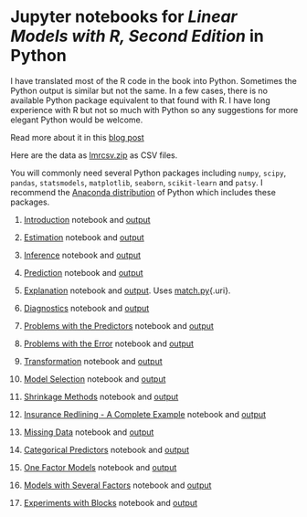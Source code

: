# Jupyter notebooks for *Linear Models with R, Second Edition* in Python

I have translated most of the R code in the book into Python. Sometimes
the Python output is similar but not the same. In a few cases, there is
no available Python package equivalent to that found with R. I have long
experience with R but not so much with Python so any suggestions for
more elegant Python would be welcome.

Read more about it in this [blog post](https://julianfaraway.github.io/post/linear-models-with-r-translated-to-python/)

Here are the data as [lmrcsv.zip](lmrcsv.zip) as CSV files.

You will commonly need several Python packages including `numpy`,
`scipy`, `pandas`, `statsmodels`, `matplotlib`, `seaborn`,
`scikit-learn` and `patsy`. I recommend the [Anaconda
distribution](https://www.anaconda.com/download/) of Python which
includes these packages.

1.  [Introduction](intro.ipynb) notebook and [output](intro.html)

2.  [Estimation](estim.ipynb) notebook and [output](estim.html)

3.  [Inference](infer.ipynb) notebook and [output](infer.html)

4.  [Prediction](predict.ipynb) notebook and [output](predict.html)

5.  [Explanation](explanation.ipynb) notebook and
    [output](explanation.html). Uses [match.py](match.py){.uri}.

6.  [Diagnostics](diag.ipynb) notebook and [output](diag.html)

7.  [Problems with the Predictors](errvar.ipynb) notebook and
    [output](errvar.html)

8.  [Problems with the Error](errprob.ipynb) notebook and
    [output](errprob.html)

9.  [Transformation](trans.ipynb) notebook and [output](trans.html)

10. [Model Selection](varsel.ipynb) notebook and [output](varsel.html)

11. [Shrinkage Methods](shrink.ipynb) notebook and [output](shrink.html)

12. [Insurance Redlining - A Complete Example](chicago.ipynb) notebook
    and [output](chicago.html)

13. [Missing Data](missing.ipynb) notebook and [output](missing.html)

14. [Categorical Predictors](factor.ipynb) notebook and
    [output](factor.html)

15. [One Factor Models](onewayanova.ipynb) notebook and
    [output](onewayanova.html)

16. [Models with Several Factors](multianova.ipynb) notebook and
    [output](multianova.html)

17. [Experiments with Blocks](block.ipynb) notebook and
    [output](block.html)

